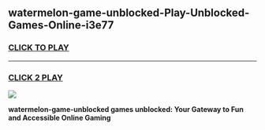
## watermelon-game-unblocked-Play-Unblocked-Games-Online-i3e77
<h3>
<a href="https://premium76.site?title=watermelon-game-unblocked&ref=24A">CLICK TO PLAY</a></h3>
<hr>

<h3>
<a href="https://premium76.site?title=watermelon-game-unblocked&ref=24A">CLICK 2 PLAY</a>
  
</h3>

<a href="https://premium76.site?title=watermelon-game-unblocked&ref=24A"><img src="https://clearcache.store/games.png"></a>


**watermelon-game-unblocked games unblocked: Your Gateway to Fun and Accessible Online Gaming**

